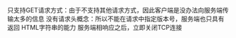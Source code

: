 只支持GET请求方式：由于不支持其他请求方式，因此客户端是没办法向服务端传输太多的信息
没有请求头概念：所以不能在请求中指定版本号，服务端也只具有返回 HTML字符串的能力
服务端相响应之后，立即关闭TCP连接